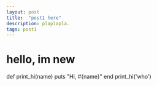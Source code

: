 ```yaml
---
layout: post
title:  "post1 here"
description: plaplapla.
tags: post1
---
```

# hello, im new


def print_hi(name)
  puts "Hi, #{name}"
end
print_hi('who')